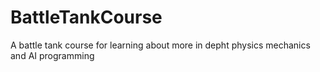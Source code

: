 # BattleTankCourse
A battle tank course for learning about more in depht physics mechanics and AI programming
